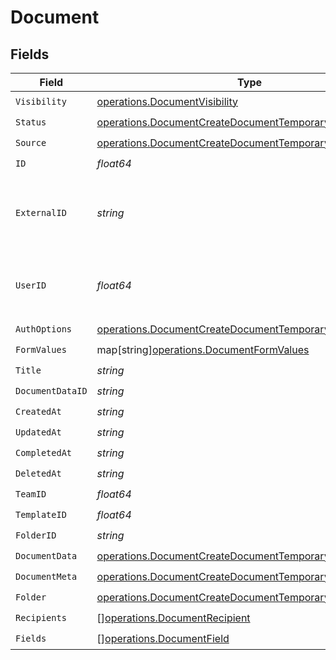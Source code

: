 # Document


## Fields

| Field                                                                                                                            | Type                                                                                                                             | Required                                                                                                                         | Description                                                                                                                      |
| -------------------------------------------------------------------------------------------------------------------------------- | -------------------------------------------------------------------------------------------------------------------------------- | -------------------------------------------------------------------------------------------------------------------------------- | -------------------------------------------------------------------------------------------------------------------------------- |
| `Visibility`                                                                                                                     | [operations.DocumentVisibility](../../models/operations/documentvisibility.md)                                                   | :heavy_check_mark:                                                                                                               | N/A                                                                                                                              |
| `Status`                                                                                                                         | [operations.DocumentCreateDocumentTemporaryStatus](../../models/operations/documentcreatedocumenttemporarystatus.md)             | :heavy_check_mark:                                                                                                               | N/A                                                                                                                              |
| `Source`                                                                                                                         | [operations.DocumentCreateDocumentTemporarySource](../../models/operations/documentcreatedocumenttemporarysource.md)             | :heavy_check_mark:                                                                                                               | N/A                                                                                                                              |
| `ID`                                                                                                                             | *float64*                                                                                                                        | :heavy_check_mark:                                                                                                               | N/A                                                                                                                              |
| `ExternalID`                                                                                                                     | *string*                                                                                                                         | :heavy_check_mark:                                                                                                               | A custom external ID you can use to identify the document.                                                                       |
| `UserID`                                                                                                                         | *float64*                                                                                                                        | :heavy_check_mark:                                                                                                               | The ID of the user that created this document.                                                                                   |
| `AuthOptions`                                                                                                                    | [operations.DocumentCreateDocumentTemporaryAuthOptions](../../models/operations/documentcreatedocumenttemporaryauthoptions.md)   | :heavy_check_mark:                                                                                                               | N/A                                                                                                                              |
| `FormValues`                                                                                                                     | map[string][operations.DocumentFormValues](../../models/operations/documentformvalues.md)                                        | :heavy_check_mark:                                                                                                               | N/A                                                                                                                              |
| `Title`                                                                                                                          | *string*                                                                                                                         | :heavy_check_mark:                                                                                                               | N/A                                                                                                                              |
| `DocumentDataID`                                                                                                                 | *string*                                                                                                                         | :heavy_check_mark:                                                                                                               | N/A                                                                                                                              |
| `CreatedAt`                                                                                                                      | *string*                                                                                                                         | :heavy_check_mark:                                                                                                               | N/A                                                                                                                              |
| `UpdatedAt`                                                                                                                      | *string*                                                                                                                         | :heavy_check_mark:                                                                                                               | N/A                                                                                                                              |
| `CompletedAt`                                                                                                                    | *string*                                                                                                                         | :heavy_check_mark:                                                                                                               | N/A                                                                                                                              |
| `DeletedAt`                                                                                                                      | *string*                                                                                                                         | :heavy_check_mark:                                                                                                               | N/A                                                                                                                              |
| `TeamID`                                                                                                                         | *float64*                                                                                                                        | :heavy_check_mark:                                                                                                               | N/A                                                                                                                              |
| `TemplateID`                                                                                                                     | *float64*                                                                                                                        | :heavy_check_mark:                                                                                                               | N/A                                                                                                                              |
| `FolderID`                                                                                                                       | *string*                                                                                                                         | :heavy_check_mark:                                                                                                               | N/A                                                                                                                              |
| `DocumentData`                                                                                                                   | [operations.DocumentCreateDocumentTemporaryDocumentData](../../models/operations/documentcreatedocumenttemporarydocumentdata.md) | :heavy_check_mark:                                                                                                               | N/A                                                                                                                              |
| `DocumentMeta`                                                                                                                   | [operations.DocumentCreateDocumentTemporaryDocumentMeta](../../models/operations/documentcreatedocumenttemporarydocumentmeta.md) | :heavy_check_mark:                                                                                                               | N/A                                                                                                                              |
| `Folder`                                                                                                                         | [operations.DocumentCreateDocumentTemporaryFolder](../../models/operations/documentcreatedocumenttemporaryfolder.md)             | :heavy_check_mark:                                                                                                               | N/A                                                                                                                              |
| `Recipients`                                                                                                                     | [][operations.DocumentRecipient](../../models/operations/documentrecipient.md)                                                   | :heavy_check_mark:                                                                                                               | N/A                                                                                                                              |
| `Fields`                                                                                                                         | [][operations.DocumentField](../../models/operations/documentfield.md)                                                           | :heavy_check_mark:                                                                                                               | N/A                                                                                                                              |